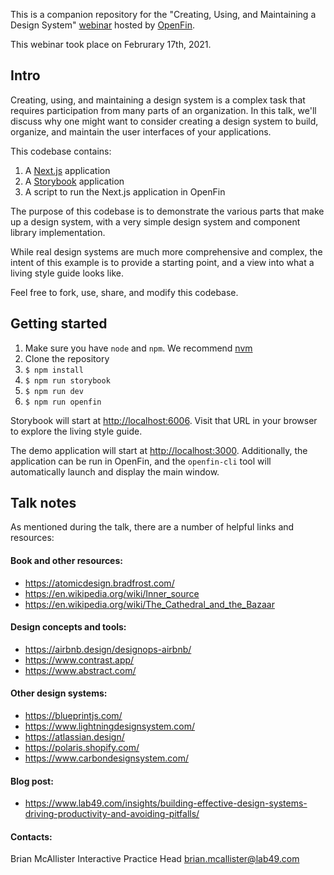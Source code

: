 This is a companion repository for the "Creating, Using, and Maintaining a Design System" [webinar](https://www.linkedin.com/posts/openfin_register-openfin-presents-lab49-creating-activity-6765297027396993024-PyMh/) hosted by [OpenFin](https://openfin.co/).

This webinar took place on Februrary 17th, 2021.

## Intro

Creating, using, and maintaining a design system is a complex task that requires participation from many parts of an organization. In this talk, we'll discuss why one might want to consider creating a design system to build, organize, and maintain the user interfaces of your applications.

This codebase contains:

1. A [Next.js](https://nextjs.org/) application
2. A [Storybook](https://storybook.js.org/) application
3. A script to run the Next.js application in OpenFin

The purpose of this codebase is to demonstrate the various parts that make up a design system, with a very simple design system and component library implementation.

While real design systems are much more comprehensive and complex, the intent of this example is to provide a starting point, and a view into what a living style guide looks like.

Feel free to fork, use, share, and modify this codebase.

## Getting started

1. Make sure you have `node` and `npm`. We recommend [nvm](https://github.com/nvm-sh/nvm)
2. Clone the repository
3. `$ npm install`
4. `$ npm run storybook`
5. `$ npm run dev`
6. `$ npm run openfin`

Storybook will start at [http://localhost:6006](http://localhost:6006). Visit that URL in your browser to explore the living style guide.

The demo application will start at [http://localhost:3000](http://localhost:3000). Additionally, the application can be run in OpenFin, and the `openfin-cli` tool will automatically launch and display the main window.

## Talk notes

As mentioned during the talk, there are a number of helpful links and resources:

#### Book and other resources:

- https://atomicdesign.bradfrost.com/
- https://en.wikipedia.org/wiki/Inner_source
- https://en.wikipedia.org/wiki/The_Cathedral_and_the_Bazaar

#### Design concepts and tools:

- https://airbnb.design/designops-airbnb/
- https://www.contrast.app/
- https://www.abstract.com/

#### Other design systems:

- https://blueprintjs.com/
- https://www.lightningdesignsystem.com/
- https://atlassian.design/
- https://polaris.shopify.com/
- https://www.carbondesignsystem.com/

#### Blog post:

- https://www.lab49.com/insights/building-effective-design-systems-driving-productivity-and-avoiding-pitfalls/

#### Contacts:

Brian McAllister
Interactive Practice Head
[brian.mcallister@lab49.com](brian.mcallister@lab49.com)
